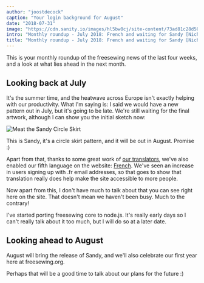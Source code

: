 ```yaml
---
author: "joostdecock"
caption: "Your login background for August"
date: "2018-07-31"
image: "https://cdn.sanity.io/images/hl5bw8cj/site-content/73ad81c28d5045aeaaebc1e182accac4f93f52eb-1920x1280.jpg"
intro: "Monthly roundup - July 2018: French and waiting for Sandy [Nicht übersetzt]"
title: "Monthly roundup - July 2018: French and waiting for Sandy [Nicht übersetzt]"
---
```


This is your monthly roundup of the freesewing news of the last four weeks, 
and a look at what lies ahead in the next month.

## Looking back at July

It's the summer time, and the heatwave across Europe isn't exactly helping with our productivity. 
What I'm saying is: I said we would have a new pattern out in July, but it's going to be late. 
We're still waiting for the final artwork, although I can show you the initial sketch now:

![Meat the Sandy Circle Skirt](https://posts.freesewing.org/uploads/schets_bb8fb5c30a.png)

This is Sandy, it's a circle skirt pattern, and it will be out in August. Promise :)

Apart from that, thanks to some great work of [our translators](/i18n/), 
we've also enabled our fifth language on the website: [French](/fr).
We've seen an increase in users signing up with .fr email addresses, 
so that goes to show that translation really does help make the site accessible to more people.

Now apart from this, I don't have much to talk about that you can see right here on the site. 
That doesn't mean we haven't been busy. Much to the contrary!

I've started porting freesewing core to node.js. It's really early days so I can't really talk about it too much, but I will do so at a later date.

## Looking ahead to August

August will bring the release of Sandy, and we'll also celebrate our first year here at freesewing.org.

Perhaps that will be a good time to talk about our plans for the future :)


